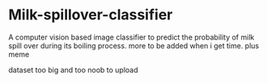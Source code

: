 # Milk-spillover-classifier
A computer vision based image classifier to predict the probability of milk spill over during its boiling process.
more to be added when i get time.
plus meme


dataset too big and too noob to upload
